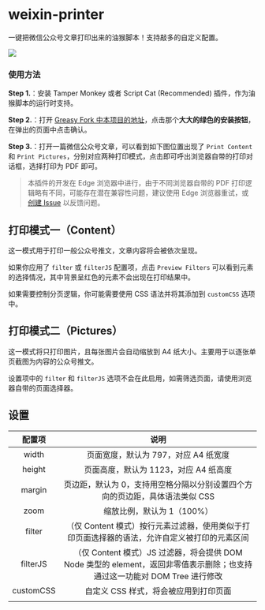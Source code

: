 # weixin-printer

一键把微信公众号文章打印出来的油猴脚本！支持敲多的自定义配置。

![](https://static.memset0.cn/img/v5/2022/10/04/633b16a0182db.png)

### 使用方法

**Step 1.**：安装 Tamper Monkey 或者 Script Cat (Recommended) 插件，作为油猴脚本的运行时支持。

**Step 2.**：打开 [Greasy Fork 中本项目的地址](https://greasyfork.org/zh-CN/scripts/452438-%E5%BE%AE%E4%BF%A1%E5%85%AC%E4%BC%97%E5%8F%B7-pdf-%E5%AF%BC%E5%87%BA%E8%84%9A%E6%9C%AC)，点击那个**大大的绿色的安装按钮**，在弹出的页面中点击确认。

**Step 3.**：打开一篇微信公众号文章，可以看到如下图位置出现了 `Print Content` 和 `Print Pictures`，分别对应两种打印模式，点击即可呼出浏览器自带的打印对话框，选择打印为 PDF 即可。

> 本插件的开发在 Edge 浏览器中进行，由于不同浏览器自带的 PDF 打印逻辑略有不同，可能存在潜在兼容性问题，建议使用 Edge 浏览器重试，或 [创建 Issue](https://github.com/memset0/weixin-print-to-pdf/issues/new) 以反馈问题。

## 打印模式一（Content）

这一模式用于打印一般公众号推文，文章内容将会被依次呈现。

如果你应用了 `filter` 或 `filterJS` 配置项，点击 `Preview Filters` 可以看到元素的选择情况，其中背景呈红色的元素不会出现在打印结果中。

如果需要控制分页逻辑，你可能需要使用 CSS 语法并将其添加到 `customCSS` 选项中。

## 打印模式二（Pictures）

这一模式将只打印图片，且每张图片会自动缩放到 A4 纸大小。主要用于以逐张单页截图为内容的公众号推文。

设置项中的 `filter` 和 `filterJS` 选项不会在此启用，如需筛选页面，请使用浏览器自带的页面选择器。

## 设置

|  配置项   |                                                            说明                                                            |
|:---------:|:--------------------------------------------------------------------------------------------------------------------------:|
|   width   |                                            页面宽度，默认为 797，对应 A4 纸宽度                                            |
|  height   |                                           页面高度，默认为 1123，对应 A4 纸高度                                            |
|  margin   |                        页边距，默认为 0，支持用空格分隔以分别设置四个方向的页边距，具体语法类似 CSS                        |
|   zoom    |                                                 缩放比例，默认为 1（100%）                                                 |
|  filter   |                 （仅 Content 模式）按行元素过滤器，使用类似于打印页面选择器的语法，允许自定义被打印的元素区间                  |
| filterJS  | （仅 Content 模式）JS 过滤器，将会提供 DOM Node 类型的 element，返回非零值表示删除；也支持通过这一功能对 DOM Tree 进行修改 |
| customCSS |                                           自定义 CSS 样式，将会被应用到打印页面                                            |
                                                            |
